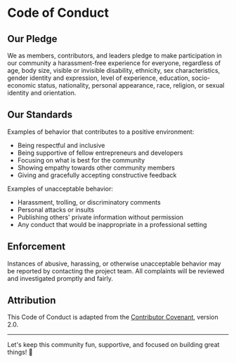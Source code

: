 # Code of Conduct

## Our Pledge

We as members, contributors, and leaders pledge to make participation in our community a harassment-free experience for everyone, regardless of age, body size, visible or invisible disability, ethnicity, sex characteristics, gender identity and expression, level of experience, education, socio-economic status, nationality, personal appearance, race, religion, or sexual identity and orientation.

## Our Standards

Examples of behavior that contributes to a positive environment:

- Being respectful and inclusive
- Being supportive of fellow entrepreneurs and developers
- Focusing on what is best for the community
- Showing empathy towards other community members
- Giving and gracefully accepting constructive feedback

Examples of unacceptable behavior:

- Harassment, trolling, or discriminatory comments
- Personal attacks or insults
- Publishing others' private information without permission
- Any conduct that would be inappropriate in a professional setting

## Enforcement

Instances of abusive, harassing, or otherwise unacceptable behavior may be reported by contacting the project team. All complaints will be reviewed and investigated promptly and fairly.

## Attribution

This Code of Conduct is adapted from the [Contributor Covenant](https://www.contributor-covenant.org/), version 2.0.

---

Let's keep this community fun, supportive, and focused on building great things! 🚀
